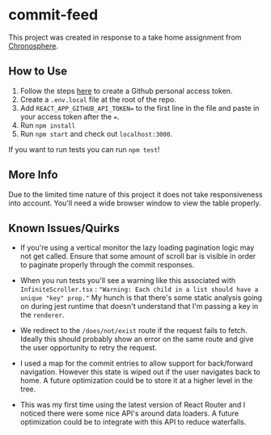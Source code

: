 # commit-feed

This project was created in response to a take home assignment from [Chronosphere](https://chronosphere.io/).

## How to Use

1. Follow the steps [here](https://docs.github.com/en/authentication/keeping-your-account-and-data-secure/creating-a-personal-access-token) to create a Github personal access token.
1. Create a `.env.local` file at the root of the repo.
1. Add `REACT_APP_GITHUB_API_TOKEN=` to the first line in the file and paste in your access token after the `=`.
1. Run `npm install`
1. Run `npm start` and check out `localhost:3000`.

If you want to run tests you can run `npm test`!

## More Info

Due to the limited time nature of this project it does not take responsiveness into account. You'll need a wide browser window to view the table
properly.

## Known Issues/Quirks

- If you're using a vertical monitor the lazy loading pagination logic may not get called. Ensure that some amount of scroll bar is visible in order to paginate properly through the commit responses.

- When you run tests you'll see a warning like this associated with `InfiniteScroller.tsx` : `"Warning: Each child in a list should have a unique "key" prop."` My hunch is that there's some static analysis going on during jest runtime that doesn't understand that I'm passing a key in the `renderer`.

- We redirect to the `/does/not/exist` route if the request fails to fetch. Ideally this should probably show an error on the same route and give the user opportunity to retry the request.

- I used a map for the commit entries to allow support for back/forward navigation. However this state is wiped out if the user navigates back to home. A future optimization could be to store it at a higher level in the tree.

- This was my first time using the latest version of React Router and I noticed there were some nice API's around data loaders. A future optimization could be to integrate with this API to reduce waterfalls.
